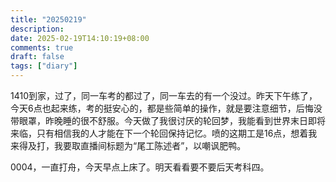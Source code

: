 ```yaml
---
title: "20250219"
description: 
date: 2025-02-19T14:10:19+08:00
comments: true
draft: false
tags: ["diary"]
---
```

1410到家，过了，同一车考的都过了，同一车去的有一个没过。昨天下午练了，今天6点也起来练，考的挺安心的，都是些简单的操作，就是要注意细节，后悔没带眼罩，昨晚睡的很不舒服。今天做了我很讨厌的轮回梦，我能看到世界末日即将来临，只有相信我的人才能在下一个轮回保持记忆。喷的这期工是16点，想着我来得及打，我要取直播间标题为“尾工陈述者”，以嘲讽肥鸭。

0004，一直打舟，今天早点上床了。明天看看要不要后天考科四。